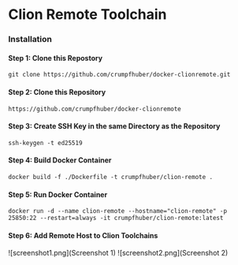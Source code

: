 # Clion Remote Toolchain

### Installation

#### Step 1: Clone this Repostory
```
git clone https://github.com/crumpfhuber/docker-clionremote.git
```

#### Step 2: Clone this Repository
```
https://github.com/crumpfhuber/docker-clionremote
```

#### Step 3: Create SSH Key in the same Directory as the Repository
```
ssh-keygen -t ed25519
```

#### Step 4: Build Docker Container
```
docker build -f ./Dockerfile -t crumpfhuber/clion-remote .
```

#### Step 5: Run Docker Container
```
docker run -d --name clion-remote --hostname="clion-remote" -p 25850:22 --restart=always -it crumpfhuber/clion-remote:latest
```

#### Step 6: Add Remote Host to Clion Toolchains

![screenshot1.png](Screenshot 1)
![screenshot2.png](Screenshot 2)
